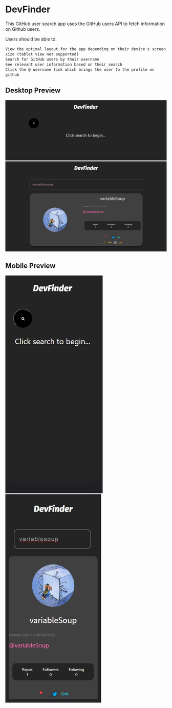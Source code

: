 # DevFinder

This GitHub user search app uses the GitHub users API to fetch information on Github users.

Users should be able to:

    View the optimal layout for the app depending on their device's screen size (tablet view not supported)
    Search for GitHub users by their username
    See relevant user information based on their search
    Click the @ username link which brings the user to the profile on github


## Desktop Preview
![Desktop 1](/images/desktopstart.jpg)
![Desktop 2](/images/desktop.jpg)

## Mobile Preview
![mobile 1](/images/mobilestart.jpg)
![mobile 3](/images/mobile2.jpg)

